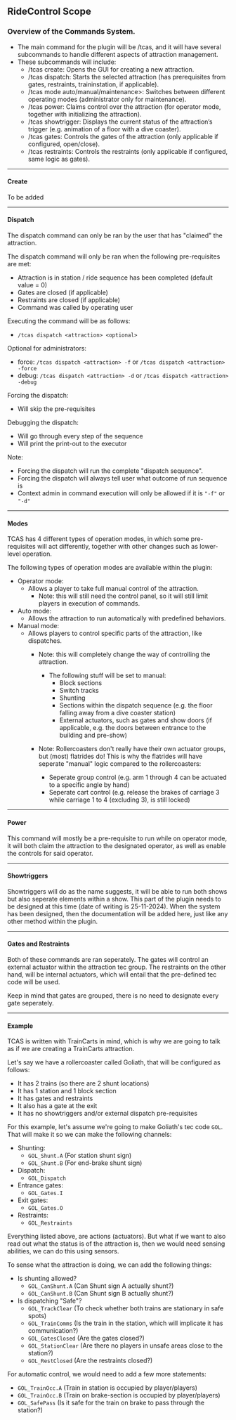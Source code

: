## RideControl Scope

### Overview of the Commands System.
 * The main command for the plugin will be /tcas, and it will have several subcommands to handle different aspects of attraction management.
 * These subcommands will include:
    - /tcas create: Opens the GUI for creating a new attraction.
    - /tcas dispatch: Starts the selected attraction (has prerequisites from gates, restraints, traininstation, if applicable).
    - /tcas mode  auto/manual/maintenance>: Switches between different operating modes (administrator only for maintenance). 
    - /tcas power: Claims control over the attraction (for operator mode, together with initializing the attraction).
    - /tcas showtrigger: Displays the current status of the attraction’s trigger (e.g. animation of a floor with a dive coaster).
    - /tcas gates: Controls the gates of the attraction (only applicable if configured, open/close).
    - /tcas restraints: Controls the restraints (only applicable if configured, same logic as gates).
---
#### Create
To be added

---
#### Dispatch
The dispatch command can only be ran by the user that has "claimed" the attraction.

The dispatch command will only be ran when the following pre-requisites are met:
- Attraction is in station / ride sequence has been completed (default value = 0)
- Gates are closed (if applicable)
- Restraints are closed (if applicable)
- Command was called by operating user

Executing the command will be as follows:
- `/tcas dispatch <attraction> <optional>`

Optional for administrators: 
- force: `/tcas dispatch <attraction> -f` or `/tcas dispatch <attraction> -force`
- debug: `/tcas dispatch <attraction> -d` or `/tcas dispatch <attraction> -debug`

Forcing the dispatch:
- Will skip the pre-requisites

Debugging the dispatch:
- Will go through every step of the sequence
- Will print the print-out to the executor

Note:
- Forcing the dispatch will run the complete "dispatch sequence".
- Forcing the dispatch will always tell user what outcome of run sequence is
- Context admin in command execution will only be allowed if it is `"-f"` or `"-d"`

---
#### Modes
TCAS has 4 different types of operation modes, in which some pre-requisites will act differently, together with other changes such as lower-level operation.

The following types of operation modes are available within the plugin:
- Operator mode:
    - Allows a player to take full manual control of the attraction.
        - Note: this will still need the control panel, so it will still limit players in execution of commands.
- Auto mode:
    - Allows the attraction to run automatically with predefined behaviors.
- Manual mode: 
    - Allows players to control specific parts of the attraction, like dispatches.
        - Note: this will completely change the way of controlling the attraction.
            - The following stuff will be set to manual:
                - Block sections
                - Switch tracks
                - Shunting
                - Sections within the dispatch sequence (e.g. the floor falling away from a dive coaster station)
                - External actuators, such as gates and show doors (if applicable, e.g. the doors between entrance to the building and pre-show)

        - Note: Rollercoasters don't really have their own actuator groups, but (most) flatrides do!
        This is why the flatrides will have seperate "manual" logic compared to the rollercoasters:
            - Seperate group control (e.g. arm 1 through 4 can be actuated to a specific angle by hand)
            - Seperate cart control (e.g. release the brakes of carriage 3 while carriage 1 to 4 (excluding 3), is still locked)

---
#### Power
This command will mostly be a pre-requisite to run while on operator mode, it will both claim the attraction to the designated operator, as well as enable the controls for said operator.

---
#### Showtriggers
Showtriggers will do as the name suggests, it will be able to run both shows but also seperate elements within a show. This part of the plugin needs to be designed at this time (date of writing is 25-11-2024). When the system has been designed, then the documentation will be added here, just like any other method within the plugin.

---
#### Gates and Restraints
Both of these commands are ran seperately. The gates will control an external actuator within the attraction tec group. The restraints on the other hand, will be internal actuators, which will entail that the pre-defined tec code will be used.

Keep in mind that gates are grouped, there is no need to designate every gate seperately.

---
#### Example

TCAS is written with TrainCarts in mind, which is why we are going to talk as if we are creating a TrainCarts attraction.

Let's say we have a rollercoaster called Goliath, that will be configured as follows:
- It has 2 trains (so there are 2 shunt locations)
- It has 1 station and 1 block section
- It has gates and restraints
- It also has a gate at the exit
- It has no showtriggers and/or external dispatch pre-requisites

For this example, let's assume we're going to make Goliath's tec code `GOL`.
That will make it so we can make the following channels:
- Shunting: 
    - `GOL_Shunt.A` (For station shunt sign)
    - `GOL_Shunt.B` (For end-brake shunt sign)
- Dispatch:
    - `GOL_Dispatch`
- Entrance gates:
    - `GOL_Gates.I`
- Exit gates:
    - `GOL_Gates.O`
- Restraints:
    - `GOL_Restraints`

Everything listed above, are actions (actuators). But what if we want to also read out what the status is of the attraction is, then we would need sensing abilities, we can do this using sensors.

To sense what the attraction is doing, we can add the following things:
- Is shunting allowed?
    - `GOL_CanShunt.A` (Can Shunt sign A actually shunt?)
    - `GOL_CanShunt.B` (Can Shunt sign B actually shunt?)
- Is dispatching "Safe"?
    - `GOL_TrackClear` (To check whether both trains are stationary in safe spots)
    - `GOL_TrainComms` (Is the train in the station, which will implicate it has communication?)
    - `GOL_GatesClosed` (Are the gates closed?)
    - `GOL_StationClear` (Are there no players in unsafe areas close to the station?)
    - `GOL_RestClosed` (Are the restraints closed?)

For automatic control, we would need to add a few more statements:
- `GOL_TrainOcc.A` (Train in station is occupied by player/players)
- `GOL_TrainOcc.B` (Train on brake-section is occupied by player/players)
- `GOL_SafePass` (Is it safe for the train on brake to pass through the station?)

